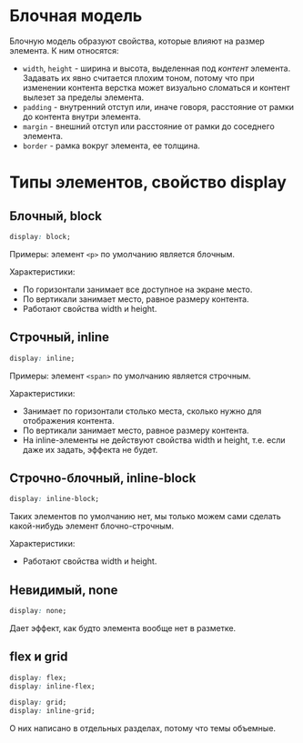 # Блочная модель

Блочную модель образуют свойства, которые влияют на размер элемента. К ним относятся:

* `width`, `height` - ширина и высота, выделенная под *контент* элемента. Задавать их явно считается плохим тоном, потому что при изменении контента верстка может визуально сломаться и контент вылезет за пределы элемента.
* `padding` - внутренний отступ или, иначе говоря, расстояние от рамки до контента внутри элемента.
* `margin` - внешний отступ или расстояние от рамки до соседнего элемента.
* `border` - рамка вокруг элемента, ее толщина.

# Типы элементов, свойство display

## Блочный, block

```css
display: block;
```

Примеры: элемент `<p>` по умолчанию является блочным.

Характеристики:

* По горизонтали занимает все доступное на экране место.
* По вертикали занимает место, равное размеру контента.
* Работают свойства width и height.

## Строчный, inline

```css
display: inline;
```

Примеры: элемент `<span>` по умолчанию является строчным.

Характеристики:

* Занимает по горизонтали столько места, сколько нужно для отображения контента.
* По вертикали занимает место, равное размеру контента.
* На inline-элементы не действуют свойства width и height, т.е. если даже их задать, эффекта не будет.

## Строчно-блочный, inline-block

```css
display: inline-block;
```

Таких элементов по умолчанию нет, мы только можем сами сделать какой-нибудь элемент блочно-строчным.

Характеристики:

* Работают свойства width и height.

## Невидимый, none

```css
display: none;
```

Дает эффект, как будто элемента вообще нет в разметке.

## flex и grid

```css
display: flex;
display: inline-flex;
```

```css
display: grid;
display: inline-grid;
```

О них написано в отдельных разделах, потому что темы объемные.